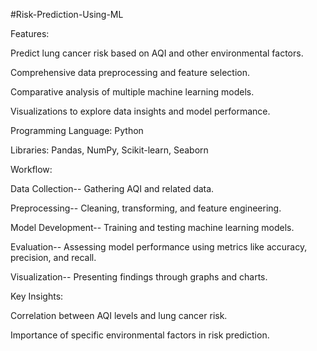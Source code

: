 #Risk-Prediction-Using-ML

Features:

  Predict lung cancer risk based on AQI and other environmental factors.

  Comprehensive data preprocessing and feature selection.

  Comparative analysis of multiple machine learning models.

  Visualizations to explore data insights and model performance.

Programming Language: Python

Libraries: Pandas, NumPy, Scikit-learn, Seaborn

Workflow:

  Data Collection-- Gathering AQI and related data.

  Preprocessing-- Cleaning, transforming, and feature engineering.

  Model Development-- Training and testing machine learning models.

  Evaluation-- Assessing model performance using metrics like accuracy, precision, and recall.

  Visualization-- Presenting findings through graphs and charts.

Key Insights:

  Correlation between AQI levels and lung cancer risk.

  Importance of specific environmental factors in risk prediction.
